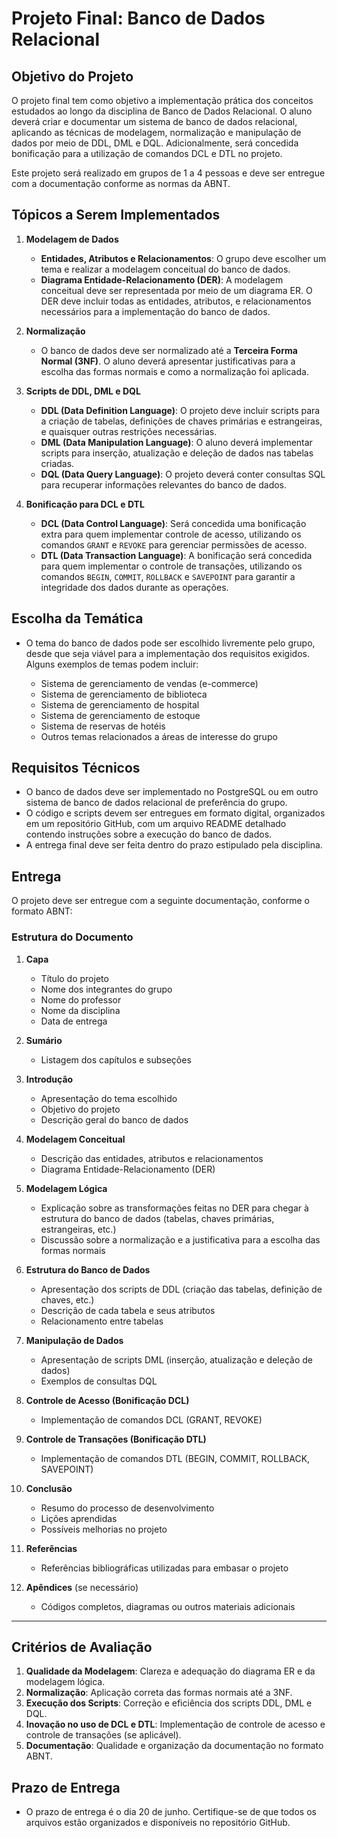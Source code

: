 # Projeto Final: Banco de Dados Relacional


## Objetivo do Projeto

O projeto final tem como objetivo a implementação prática dos conceitos estudados ao longo da disciplina de Banco de Dados Relacional. O aluno deverá criar e documentar um sistema de banco de dados relacional, aplicando as técnicas de modelagem, normalização e manipulação de dados por meio de DDL, DML e DQL. Adicionalmente, será concedida bonificação para a utilização de comandos DCL e DTL no projeto.

Este projeto será realizado em grupos de 1 a 4 pessoas e deve ser entregue com a documentação conforme as normas da ABNT.

## Tópicos a Serem Implementados

1. **Modelagem de Dados**

   * **Entidades, Atributos e Relacionamentos**: O grupo deve escolher um tema e realizar a modelagem conceitual do banco de dados.
   * **Diagrama Entidade-Relacionamento (DER)**: A modelagem conceitual deve ser representada por meio de um diagrama ER. O DER deve incluir todas as entidades, atributos, e relacionamentos necessários para a implementação do banco de dados.

2. **Normalização**

   * O banco de dados deve ser normalizado até a **Terceira Forma Normal (3NF)**. O aluno deverá apresentar justificativas para a escolha das formas normais e como a normalização foi aplicada.

3. **Scripts de DDL, DML e DQL**

   * **DDL (Data Definition Language)**: O projeto deve incluir scripts para a criação de tabelas, definições de chaves primárias e estrangeiras, e quaisquer outras restrições necessárias.
   * **DML (Data Manipulation Language)**: O aluno deverá implementar scripts para inserção, atualização e deleção de dados nas tabelas criadas.
   * **DQL (Data Query Language)**: O projeto deverá conter consultas SQL para recuperar informações relevantes do banco de dados.

4. **Bonificação para DCL e DTL**

   * **DCL (Data Control Language)**: Será concedida uma bonificação extra para quem implementar controle de acesso, utilizando os comandos `GRANT` e `REVOKE` para gerenciar permissões de acesso.
   * **DTL (Data Transaction Language)**: A bonificação será concedida para quem implementar o controle de transações, utilizando os comandos `BEGIN`, `COMMIT`, `ROLLBACK` e `SAVEPOINT` para garantir a integridade dos dados durante as operações.

## Escolha da Temática

* O tema do banco de dados pode ser escolhido livremente pelo grupo, desde que seja viável para a implementação dos requisitos exigidos. Alguns exemplos de temas podem incluir:

  * Sistema de gerenciamento de vendas (e-commerce)
  * Sistema de gerenciamento de biblioteca
  * Sistema de gerenciamento de hospital
  * Sistema de gerenciamento de estoque
  * Sistema de reservas de hotéis
  * Outros temas relacionados a áreas de interesse do grupo

## Requisitos Técnicos

* O banco de dados deve ser implementado no PostgreSQL ou em outro sistema de banco de dados relacional de preferência do grupo.
* O código e scripts devem ser entregues em formato digital, organizados em um repositório GitHub, com um arquivo README detalhado contendo instruções sobre a execução do banco de dados.
* A entrega final deve ser feita dentro do prazo estipulado pela disciplina.

## Entrega

O projeto deve ser entregue com a seguinte documentação, conforme o formato ABNT:

### Estrutura do Documento

1. **Capa**

   * Título do projeto
   * Nome dos integrantes do grupo
   * Nome do professor
   * Nome da disciplina
   * Data de entrega

2. **Sumário**

   * Listagem dos capítulos e subseções

3. **Introdução**

   * Apresentação do tema escolhido
   * Objetivo do projeto
   * Descrição geral do banco de dados

4. **Modelagem Conceitual**

   * Descrição das entidades, atributos e relacionamentos
   * Diagrama Entidade-Relacionamento (DER)

5. **Modelagem Lógica**

   * Explicação sobre as transformações feitas no DER para chegar à estrutura do banco de dados (tabelas, chaves primárias, estrangeiras, etc.)
   * Discussão sobre a normalização e a justificativa para a escolha das formas normais

6. **Estrutura do Banco de Dados**

   * Apresentação dos scripts de DDL (criação das tabelas, definição de chaves, etc.)
   * Descrição de cada tabela e seus atributos
   * Relacionamento entre tabelas

7. **Manipulação de Dados**

   * Apresentação de scripts DML (inserção, atualização e deleção de dados)
   * Exemplos de consultas DQL

8. **Controle de Acesso (Bonificação DCL)**

   * Implementação de comandos DCL (GRANT, REVOKE)

9. **Controle de Transações (Bonificação DTL)**

   * Implementação de comandos DTL (BEGIN, COMMIT, ROLLBACK, SAVEPOINT)

10. **Conclusão**

    * Resumo do processo de desenvolvimento
    * Lições aprendidas
    * Possíveis melhorias no projeto

11. **Referências**

    * Referências bibliográficas utilizadas para embasar o projeto

12. **Apêndices** (se necessário)

    * Códigos completos, diagramas ou outros materiais adicionais

---

## Critérios de Avaliação

1. **Qualidade da Modelagem**: Clareza e adequação do diagrama ER e da modelagem lógica.
2. **Normalização**: Aplicação correta das formas normais até a 3NF.
3. **Execução dos Scripts**: Correção e eficiência dos scripts DDL, DML e DQL.
4. **Inovação no uso de DCL e DTL**: Implementação de controle de acesso e controle de transações (se aplicável).
5. **Documentação**: Qualidade e organização da documentação no formato ABNT.

## Prazo de Entrega

* O prazo de entrega é o dia 20 de junho. Certifique-se de que todos os arquivos estão organizados e disponíveis no repositório GitHub.
